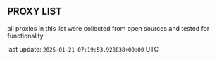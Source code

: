 ## PROXY LIST

all proxies in this list were collected from open sources and tested for functionality

last update: `2025-01-21 07:19:53.928838+00:00` UTC
